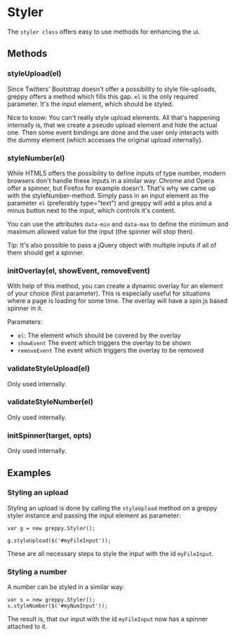 # Styler

The ``styler class`` offers easy to use methods for enhancing the ui.

## Methods

### styleUpload(el)

Since Twitters' Bootstrap doesn't offer a possibility to style file-uploads,
greppy offers a method which fills this gap.
``el`` is the only required parameter. It's the input element, which should be
styled.

Nice to know: You can't really style upload elements. All that's happening
internally is, that we create a pseudo upload element and hide the actual one.
Then some event bindings are done and the user only interacts with the dummy
element (which accesses the original upload internally).

### styleNumber(el)

While HTML5 offers the possibility to define inputs of type number, modern
browsers don't handle these inputs in a similar way: Chrome and Opera offer
a spinner, but Firefox for example doesn't. That's why we came up with the
styleNumber-method. Simply pass in an input element as the parameter ``el``
(preferably type="text") and greppy will add a plus and a minus button next to
the input, which controls it's content.

You can use the attributes ``data-min`` and ``data-max`` to define the minimum and
maximum allowed value for the input (the spinner will stop then).

Tip: It's also possible to pass a jQuery object with multiple inputs if all
of them should get a spinner.

### initOverlay(el, showEvent, removeEvent)

With help of this method, you can create a dynamic overlay for an element of
your choice (first parameter). This is especially useful for situations where
a page is loading for some time. The overlay will have a spin.js based spinner
in it.

Parameters:

  * ``el``: The element which should be covered by the overlay
  * ``showEvent`` The event which triggers the overlay to be shown
  * ``removeEvent`` The event which triggers the overlay to be removed

### validateStyleUpload(el)

Only used internally.

### validateStyleNumber(el)

Only used internally.

### initSpinner(target, opts)

Only used internally.

## Examples

### Styling an upload

Styling an upload is done by calling the ``styleUpload`` method on a greppy styler
instance and passing the input element as parameter:

    var g = new greppy.Styler();

    g.styleUpload($('#myFileInput'));

These are all necessary steps to style the input with the id ``myFileInput``.

### Styling a number

A number can be styled in a similar way:

    var s = new greppy.Styler();
    s.styleNumber($('#myNumInput'));

The result is, that our input with the id ``myFileInput`` now has a spinner
attached to it.

